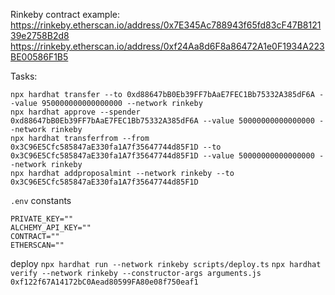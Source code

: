 Rinkeby contract example: https://rinkeby.etherscan.io/address/0x7E345Ac788943f65fd83cF47B812139e2758B2d8
https://rinkeby.etherscan.io/address/0xf24Aa8d6F8a86472A1e0F1934A223BE00586F1B5

Tasks:
```
npx hardhat transfer --to 0xd88647bB0Eb39FF7bAaE7FEC1Bb75332A385dF6A --value 950000000000000000 --network rinkeby
npx hardhat approve --spender 0xd88647bB0Eb39FF7bAaE7FEC1Bb75332A385dF6A --value 50000000000000000 --network rinkeby
npx hardhat transferfrom --from 0x3C96E5Cfc585847aE330fa1A7f35647744d85F1D --to 0x3C96E5Cfc585847aE330fa1A7f35647744d85F1D --value 50000000000000000 --network rinkeby 
npx hardhat addproposalmint --network rinkeby --to 0x3C96E5Cfc585847aE330fa1A7f35647744d85F1D 
```

`.env` constants
```
PRIVATE_KEY=""
ALCHEMY_API_KEY=""
CONTRACT=""
ETHERSCAN=""
```

deploy 
`npx hardhat run --network rinkeby scripts/deploy.ts`
`npx hardhat verify --network rinkeby --constructor-args arguments.js 0xf122f67A14172bC0Aead80599FA80e08f750eaf1`